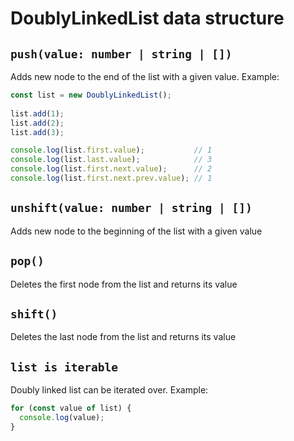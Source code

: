 # DoublyLinkedList data structure

## `push(value: number | string | [])`
Adds new node to the end of the list with a given value. Example:
```js
const list = new DoublyLinkedList();
   
list.add(1);
list.add(2);
list.add(3);

console.log(list.first.value);           // 1
console.log(list.last.value);            // 3
console.log(list.first.next.value);      // 2
console.log(list.first.next.prev.value); // 1
```

## `unshift(value: number | string | [])`
Adds new node to the beginning of the list with a given value

## `pop()`
Deletes the first node from the list and returns its value

## `shift()`
Deletes the last node from the list and returns its value

## `list is iterable`
Doubly linked list can be iterated over. Example:
```js
for (const value of list) {
  console.log(value);
}
```
